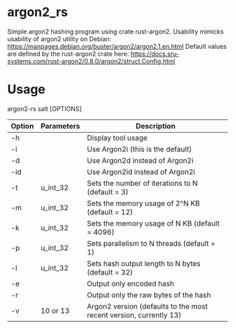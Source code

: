 # argon2_rs
Simple argon2 hashing program using crate rust-argon2.
Usability mimicks usability of argon2 utility on Debian: https://manpages.debian.org/buster/argon2/argon2.1.en.html
Default values are defined by the rust-argon2 crate here: https://docs.sru-systems.com/rust-argon2/0.8.0/argon2/struct.Config.html

# Usage
argon2-rs salt [OPTIONS]

| Option | Parameters | Description                                                        |
| ------ | ---------- | ------------------------------------------------------------------ |
| -h     |            | Display tool usage                                                 |
| -i     |            | Use Argon2i (this is the default)                                  |
| -d     |            | Use Argon2d instead of Argon2i                                     |
| -id    |            | Use Argon2id instead of Argon2i                                    |
| -t     | u_int_32   | Sets the number of iterations to N (default = 3)                   |
| -m     | u_int_32   | Sets the memory usage of 2^N KB (default = 12)                     |
| -k     | u_int_32   | Sets the memory usage of N KB (default = 4096)                     |
| -p     | u_int_32   | Sets parallelism to N threads (default = 1)                        |
| -l     | u_int_32   | Sets hash output length to N bytes (default = 32)                  |
| -e     |            | Output only encoded hash                                           |
| -r     |            | Output only the raw bytes of the hash                              |
| -v     | 10 or 13   | Argon2 version (defaults to the most recent version, currently 13) |
